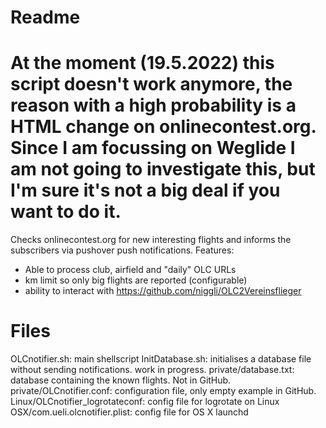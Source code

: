 Readme
=======

# At the moment (19.5.2022) this script doesn't work anymore, the reason with a high probability is a HTML change on onlinecontest.org. Since I am focussing on Weglide I am not going to investigate this, but I'm sure it's not a big deal if you want to do it.

Checks onlinecontest.org for new interesting flights and informs the subscribers via pushover push notifications. Features:

- Able to process club, airfield and "daily" OLC URLs
- km limit so only big flights are reported (configurable)
- ability to interact with https://github.com/niggli/OLC2Vereinsflieger

Files
=====
OLCnotifier.sh: main shellscript
InitDatabase.sh: initialises a database file without sending notifications. work in progress.
private/database.txt: database containing the known flights. Not in GitHub.
private/OLCnotifier.conf: configuration file, only empty example in GitHub.
Linux/OLCnotifier_logrotateconf: config file for logrotate on Linux
OSX/com.ueli.olcnotifier.plist: config file for OS X launchd

